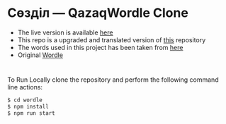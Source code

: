 # Сөзділ — QazaqWordle Clone

- The live version is available [here](https://wordle.kz)
- This repo is a upgraded and translated version of [this](https://github.com/hannahcode/wordle) repository
- The words used in this project has been taken from [here](https://github.com/jarjan/qate.js)
- Original [Wordle](https://www.powerlanguage.co.uk/wordle/)
#
To Run Locally clone the repository and perform the following command line actions:
```bash
$ cd wordle
$ npm install
$ npm run start
```
